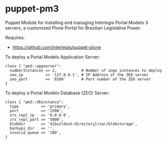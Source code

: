 # puppet-pm3
Puppet Module for installing and managing Interlegis Portal Modelo 3 servers, a customized Plone Portal for Brazilian Legislative Power.

Requires:
 - https://github.com/interlegis/puppet-plone


To deploy a Portal Modelo Application Server:

```
class { "pm3::appserver": 
  numberInstances => 2,           # Number of zope instances to deploy
  zeo_ip          => '127.0.0.1', # IP Address of the ZEO server
  zeo_port        => '8100'       # Port number of the ZEO server
}
```

To deploy a Portal Modelo Database (ZEO) Server:

```
class { "pm3::dbinstance":
  type          => 'primary',
  port          => '2500',
  zrs_repl_ip   => '0.0.0.0',
  zrs_repl_port => '5000',
  blobdir       => '${buildout:directory}/var/blobstorage',
  backups_dir   => '',
  invalid_queue => '100',
}

```
